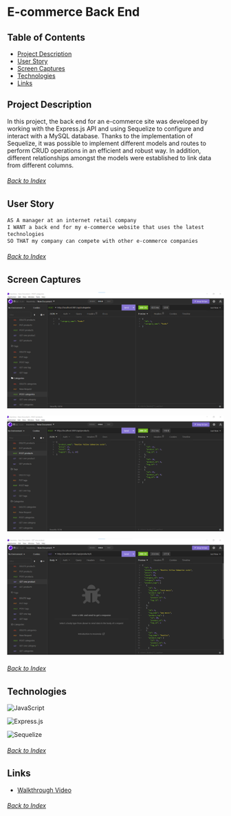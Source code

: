 # E-commerce Back End

## Table of Contents
- [Project Description](#Project-Description)
- [User Story](#User-Story)
- [Screen Captures](#Screen-Captures)
- [Technologies](#Technologies)
- [Links](#Links)

## Project Description
In this project, the back end for an e-commerce site was developed by working with the Express.js API and using Sequelize to configure and interact with a MySQL database. Thanks to the implementation of Sequelize, it was possible to implement different models and routes to perform CRUD operations in an efficient and robust way. In addition, different relationships amongst the models were established to link data from different columns.
###### [Back to Index](#Table-of-Contents)

## User Story
```
AS A manager at an internet retail company
I WANT a back end for my e-commerce website that uses the latest technologies
SO THAT my company can compete with other e-commerce companies
```
###### [Back to Index](#Table-of-Contents)


## Screen Captures
![ecommerce 01 POST categories](./utils/images/01_post_categories.png)

![ecommerce 02 POST products](./utils/images/02_post_products.png)

![ecommerce 01 GET products](./utils/images/03_get_products.png)
###### [Back to Index](#Table-of-Contents)


## Technologies
![JavaScript](https://img.shields.io/badge/javascript-%23323330.svg?style=for-the-badge&logo=javascript&logoColor=%23F7DF1E)

![Express.js](https://img.shields.io/badge/express.js-%23404d59.svg?style=for-the-badge&logo=express&logoColor=%2361DAFB)

![Sequelize](https://img.shields.io/badge/Sequelize-52B0E7?style=for-the-badge&logo=Sequelize&logoColor=white)
###### [Back to Index](#Table-of-Contents)

## Links
- [Walkthrough Video](https://drive.google.com/file/d/1hBQGhoUeVq7c0Bdj4b0nH3qJ0bSgu65W/view?usp=sharing)
###### [Back to Index](#Table-of-Contents)
